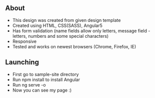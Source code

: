 ## About
* This design was created from given design template
* Created using HTML, CSS(SASS), Angular5
* Has form validation (name fields allow only letters, message field - letters, numbers and some special characters)
* Responsive
* Tested and works on newest browsers (Chrome, Firefox, IE)

## Launching
* First go to sample-site directory
* Run npm install to install Angular
* Run ng serve -o
* Now you can see my page :)